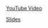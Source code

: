[YouTube Video](https://youtu.be/d_YX5ilfjWI)

[Slides](https://rolling-scopes-school.github.io/mikhailbiltsevich-JS2020Q3/presentation/)